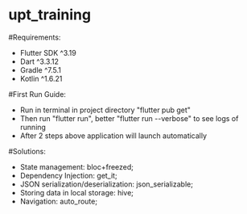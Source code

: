 # upt_training

#Requirements:
 - Flutter SDK ^3.19
 - Dart ^3.3.12
 - Gradle ^7.5.1
 - Kotlin ^1.6.21

#First Run Guide:
 - Run in terminal in project directory "flutter pub get"
 - Then run "flutter run", better "flutter run --verbose" to see logs of running
 - After 2 steps above application will launch automatically


#Solutions:
 - State management: bloc+freezed;
 - Dependency Injection: get_it;
 - JSON serialization/deserialization: json_serializable;
 - Storing data in local storage: hive;
 - Navigation: auto_route;
